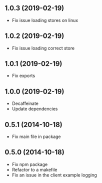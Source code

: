 ## 1.0.3 (2019-02-19)

* Fix issue loading stores on linux

## 1.0.2 (2019-02-19)

* Fix issue loading correct store

## 1.0.1 (2019-02-19)

* Fix exports

## 1.0.0 (2019-02-19)

* Decaffeinate
* Update dependencies

## 0.5.1 (2014-10-18)

* Fix main file in package

## 0.5.0 (2014-10-18)

* Fix npm package
* Refactor to a makefile
* Fix an issue in the client example logging
